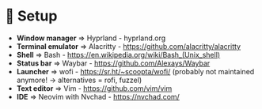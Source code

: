 # 🍚 Setup

- **Window manager** => Hyprland - hyprland.org 
- **Terminal emulator** => Alacritty - https://github.com/alacritty/alacritty
- **Shell** => Bash - https://en.wikipedia.org/wiki/Bash_(Unix_shell) 
- **Status bar** => Waybar - https://github.com/Alexays/Waybar
- **Launcher** => wofi - https://sr.ht/~scoopta/wofi/ (probably not maintained anymore! -> alternatives = rofi, fuzzel)
- **Text editor** => Vim - https://github.com/vim/vim
- **IDE** => Neovim with Nvchad - https://nvchad.com/ 



